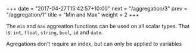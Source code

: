 +++
date = "2017-04-27T15:42:57+10:00"
next = "/aggregation/3"
prev = "/aggregation/1"
title = "Min and Max"
weight = 2
+++

The `min` and `max` aggreation functions can be used on all scalar
types.  That is: `int`, `float`, `string`, `bool`, `id` and `date`.

Agregations don't require an index, but can only be applied to variables
